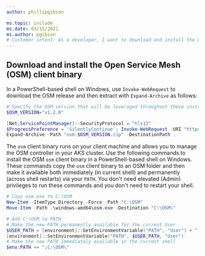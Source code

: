 ```yaml
---
author: phillipgibson

ms.topic: include
ms.date: 03/15/2021
ms.author: pgibson
# Customer intent: As a developer, I want to download and install the Open Service Mesh client binary, so that I can manage the OSM controller in my AKS cluster efficiently.
---
```


## Download and install the Open Service Mesh (OSM) client binary

In a PowerShell-based shell on Windows, use `Invoke-WebRequest` to download the OSM release and then extract with `Expand-Archive` as follows:

```powershell
# Specify the OSM version that will be leveraged throughout these instructions
$OSM_VERSION="v1.2.0"

[Net.ServicePointManager]::SecurityProtocol = "tls12"
$ProgressPreference = 'SilentlyContinue'; Invoke-WebRequest -URI "https://github.com/openservicemesh/osm/releases/download/$OSM_VERSION/osm-$OSM_VERSION-windows-amd64.zip" -OutFile "osm-$OSM_VERSION.zip"
Expand-Archive -Path "osm-$OSM_VERSION.zip" -DestinationPath .
```

The `osm` client binary runs on your client machine and allows you to manage the OSM controller in your AKS cluster. Use the following commands to install the OSM `osm` client binary in a PowerShell-based shell on Windows. These commands copy the `osm` client binary to an OSM folder and then make it available both immediately (in current shell) and permanently (across shell restarts) via your `PATH`. You don't need elevated (Admin) privileges to run these commands and you don't need to restart your shell.

```powershell
# Copy osm.exe to C:\OSM
New-Item -ItemType Directory -Force -Path "C:\OSM"
Move-Item -Path .\windows-amd64\osm.exe -Destination "C:\OSM\"

# Add C:\OSM to PATH.
# Make the new PATH permanently available for the current User
$USER_PATH = [environment]::GetEnvironmentVariable("PATH", "User") + ";C:\OSM\"
[environment]::SetEnvironmentVariable("PATH", $USER_PATH, "User")
# Make the new PATH immediately available in the current shell
$env:PATH += ";C:\OSM\"
```
